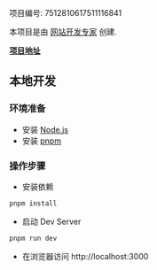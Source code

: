 

项目编号: 7512810617511116841

本项目是由 [网站开发专家](https://space.coze.cn/) 创建.

[**项目地址**](https://space.coze.cn/task/7512810617511116841)

## 本地开发

### 环境准备

- 安装 [Node.js](https://nodejs.org/en)
- 安装 [pnpm](https://pnpm.io/installation)

### 操作步骤

- 安装依赖

```sh
pnpm install
```

- 启动 Dev Server

```sh
pnpm run dev
```

- 在浏览器访问 http://localhost:3000

